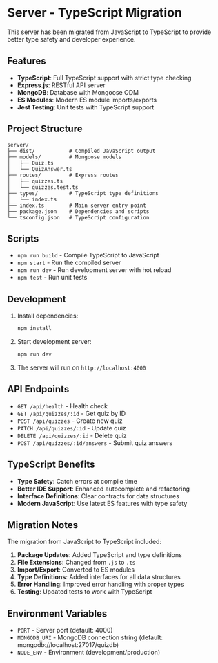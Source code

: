 # Server - TypeScript Migration

This server has been migrated from JavaScript to TypeScript to provide better type safety and developer experience.

## Features

- **TypeScript**: Full TypeScript support with strict type checking
- **Express.js**: RESTful API server
- **MongoDB**: Database with Mongoose ODM
- **ES Modules**: Modern ES module imports/exports
- **Jest Testing**: Unit tests with TypeScript support

## Project Structure

```
server/
├── dist/           # Compiled JavaScript output
├── models/         # Mongoose models
│   ├── Quiz.ts
│   └── QuizAnswer.ts
├── routes/         # Express routes
│   ├── quizzes.ts
│   └── quizzes.test.ts
├── types/          # TypeScript type definitions
│   └── index.ts
├── index.ts        # Main server entry point
├── package.json    # Dependencies and scripts
└── tsconfig.json   # TypeScript configuration
```

## Scripts

- `npm run build` - Compile TypeScript to JavaScript
- `npm start` - Run the compiled server
- `npm run dev` - Run development server with hot reload
- `npm test` - Run unit tests

## Development

1. Install dependencies:
   ```bash
   npm install
   ```

2. Start development server:
   ```bash
   npm run dev
   ```

3. The server will run on `http://localhost:4000`

## API Endpoints

- `GET /api/health` - Health check
- `GET /api/quizzes/:id` - Get quiz by ID
- `POST /api/quizzes` - Create new quiz
- `PATCH /api/quizzes/:id` - Update quiz
- `DELETE /api/quizzes/:id` - Delete quiz
- `POST /api/quizzes/:id/answers` - Submit quiz answers

## TypeScript Benefits

- **Type Safety**: Catch errors at compile time
- **Better IDE Support**: Enhanced autocomplete and refactoring
- **Interface Definitions**: Clear contracts for data structures
- **Modern JavaScript**: Use latest ES features with type safety

## Migration Notes

The migration from JavaScript to TypeScript included:

1. **Package Updates**: Added TypeScript and type definitions
2. **File Extensions**: Changed from `.js` to `.ts`
3. **Import/Export**: Converted to ES modules
4. **Type Definitions**: Added interfaces for all data structures
5. **Error Handling**: Improved error handling with proper types
6. **Testing**: Updated tests to work with TypeScript

## Environment Variables

- `PORT` - Server port (default: 4000)
- `MONGODB_URI` - MongoDB connection string (default: mongodb://localhost:27017/quizdb)
- `NODE_ENV` - Environment (development/production)
